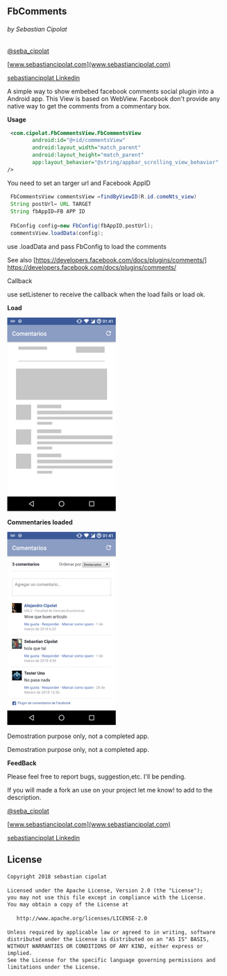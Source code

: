 
## FbComments
###### by Sebastian Cipolat
[@seba_cipolat](http://twitter.com/seba_cipolat)

[www.sebastiancipolat.com](www.sebastiancipolat.com)

[sebastiancipolat Linkedin](www.linkedin.com/in/sebastiancipolat)

A simple way to show embebed facebook comments social plugin into a Android app.
This View is based on WebView.
Facebook don't provide any native way to get the comments from a commentary box.



**Usage**

```xml
 <com.cipolat.FbCommentsView.FbCommentsView
        android:id="@+id/commentsView"
        android:layout_width="match_parent"
        android:layout_height="match_parent"
        app:layout_behavior="@string/appbar_scrolling_view_behavior"
/>
```
 
 You need to set an targer url and Facebook AppID
 
 ```java
  FbCommentsView commentsView =findByViewID(R.id.comeNts_view)
  String postUrl= URL TARGET
  String fbAppID=FB APP ID

  FbConfig config=new FbConfig(fbAppID,postUrl);
  commentsView.loadData(config);
  ```
  
  use .loadData and pass FbConfig to load the comments
 
 See also
 [https://developers.facebook.com/docs/plugins/comments/] https://developers.facebook.com/docs/plugins/comments/
 
 Callback 
 
 use setListener to receive the callback when the load fails or load ok.
 

**Load**

<img src='https://github.com/sebacipolat/FbComments/blob/master/load.png' width="250"/>


**Commentaries loaded**

<img src='https://github.com/sebacipolat/FbComments/blob/master/comments.png' width="250"/>

Demostration purpose only, not a completed app.

Demostration purpose only, not a completed app.





  
**FeedBack**

  Please feel free to report bugs, suggestion,etc. I'll be pending.
  
  If you will made a fork an use on your project let me know! to add to the description.

[@seba_cipolat](http://twitter.com/seba_cipolat)

[www.sebastiancipolat.com](www.sebastiancipolat.com)

[sebastiancipolat Linkedin](www.linkedin.com/in/sebastiancipolat)

## License
    Copyright 2018 sebastian cipolat

    Licensed under the Apache License, Version 2.0 (the "License");
    you may not use this file except in compliance with the License.
    You may obtain a copy of the License at

       http://www.apache.org/licenses/LICENSE-2.0

    Unless required by applicable law or agreed to in writing, software
    distributed under the License is distributed on an "AS IS" BASIS,
    WITHOUT WARRANTIES OR CONDITIONS OF ANY KIND, either express or implied.
    See the License for the specific language governing permissions and
    limitations under the License.
